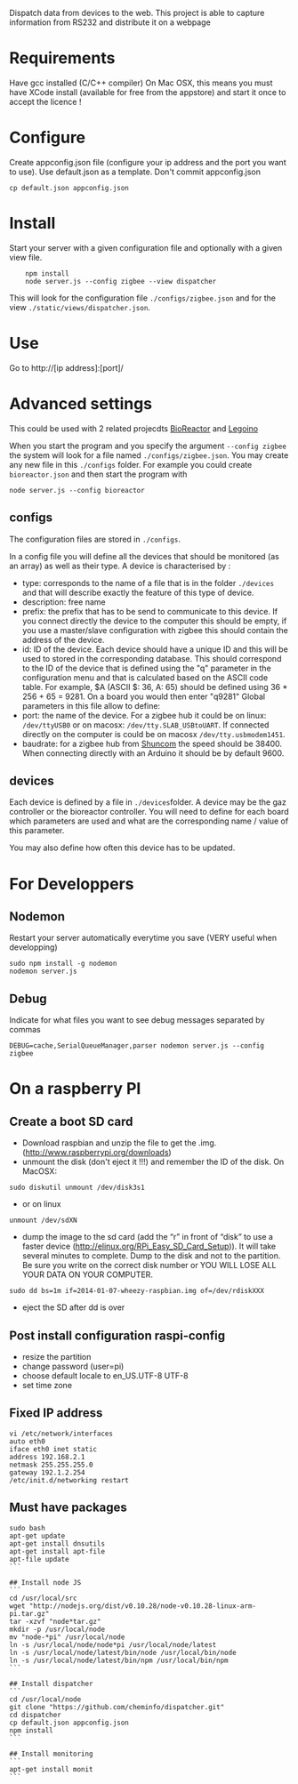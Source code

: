 Dispatch data from devices to the web. This project is able to capture information from RS232 and distribute it on a webpage

Requirements
========
Have gcc installed (C/C++ compiler)
On Mac OSX, this means you must have XCode install (available for free from the appstore) and start it once to accept the licence !

Configure
=========
Create appconfig.json file (configure your ip address and the port you want to use). Use default.json as a template. Don't commit appconfig.json

```
cp default.json appconfig.json
```

Install
=======
Start your server with a given configuration file and optionally with a given view file.

```
    npm install
    node server.js --config zigbee --view dispatcher
```
This will look for the configuration file ``` ./configs/zigbee.json ``` and for the view ``` ./static/views/dispatcher.json ```.

Use
===
Go to http://[ip address]:[port]/

Advanced settings
=================

This could be used with 2 related projecdts [BioReactor](https://github.com/bioreactor) and [Legoino](https://github.com/lpatiny/legoino)

When you start the program and you specify the argument ``--config zigbee`` the system will look for a file named ``./configs/zigbee.json``.
You may create any new file in this ``./configs`` folder. For example you could create ``bioreactor.json`` and then start the program with 
```
node server.js --config bioreactor
```

## configs

The configuration files are stored in ``./configs``.

In a config file you will define all the devices that should be monitored (as an array) as well as their type. A device is characterised by :
* type: corresponds to the name of a file that is in the folder ``./devices`` and that will describe exactly the feature of this type of device.
* description: free name
* prefix: the prefix that has to be send to communicate to this device. If you connect directly the device to the computer this should be empty, if you use a master/slave configuration with zigbee this should contain the address of the device.
* id: ID of the device. Each device should have a unique ID and this will be used to stored in the corresponding database. This should correspond to the ID of the device that is defined using the "q" parameter in the configuration menu and that is calculated based on the ASCII code table. For example, $A (ASCII $: 36, A: 65) should be defined using 36 * 256 + 65 = 9281. On a board you would then enter "q9281"
Global parameters in this file allow to define:
* port: the name of the device. For a zigbee hub it could be on linux: ``/dev/ttyUSB0`` or on macosx: ``/dev/tty.SLAB_USBtoUART``. If connected directly on the computer is could be on macosx ``/dev/tty.usbmodem1451``.
* baudrate: for a zigbee hub from [Shuncom](http://www.shuncomwireless.com/) the speed should be 38400. When connecting directly with an Arduino it should be by default 9600.

## devices

Each device is defined by a file in ``./devices``folder. A device may be the gaz controller or the bioreactor controller. You will need to define for each board which parameters are used and what are the corresponding name / value of this parameter.

You may also define how often this device has to be updated.

For Developpers
===============

## Nodemon
Restart your server automatically everytime you save (VERY useful when developping)
```
sudo npm install -g nodemon
nodemon server.js
```

## Debug
Indicate for what files you want to see debug messages separated by commas
```
DEBUG=cache,SerialQueueManager,parser nodemon server.js --config zigbee
```

On a raspberry PI
=================

## Create a boot SD card

* Download raspbian and unzip the file to get the .img. (http://www.raspberrypi.org/downloads)
* unmount the disk (don't eject it !!!) and remember the ID of the disk. On MacOSX:
```
sudo diskutil unmount /dev/disk3s1
```
* or on linux
```
unmount /dev/sdXN
```
* dump the image to the sd card (add the “r” in front of “disk” to use a faster device (http://elinux.org/RPi_Easy_SD_Card_Setup)). It will take several minutes to complete. Dump to the disk and not to the partition. Be sure you write on the correct disk number or YOU WILL LOSE ALL YOUR DATA ON YOUR COMPUTER.
```
sudo dd bs=1m if=2014-01-07-wheezy-raspbian.img of=/dev/rdiskXXX
```
* eject the SD after dd is over

## Post install configuration raspi-config

* resize the partition
* change password (user=pi)
* choose default locale to en_US.UTF-8 UTF-8
* set time zone

## Fixed IP address

```
vi /etc/network/interfaces
auto eth0
iface eth0 inet static
address 192.168.2.1
netmask 255.255.255.0
gateway 192.1.2.254
/etc/init.d/networking restart
```

## Must have packages
````
sudo bash
apt-get update
apt-get install dnsutils
apt-get install apt-file
apt-file update
```

## Install node JS
```
cd /usr/local/src
wget "http://nodejs.org/dist/v0.10.28/node-v0.10.28-linux-arm-pi.tar.gz"
tar -xzvf "node*tar.gz"
mkdir -p /usr/local/node
mv "node-*pi" /usr/local/node
ln -s /usr/local/node/node*pi /usr/local/node/latest
ln -s /usr/local/node/latest/bin/node /usr/local/bin/node
ln -s /usr/local/node/latest/bin/npm /usr/local/bin/npm
```

## Install dispatcher
```
cd /usr/local/node
git clone "https://github.com/cheminfo/dispatcher.git"
cd dispatcher
cp default.json appconfig.json
npm install
```

## Install monitoring
```
apt-get install monit
```









